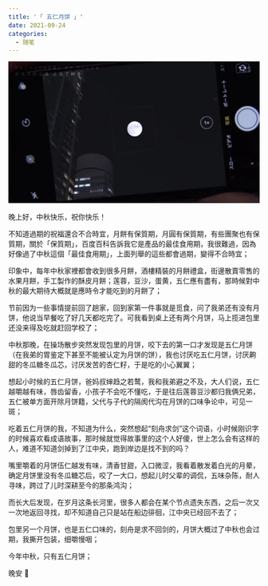 ```yaml
---
title: '「 五仁月饼 」'
date: 2021-09-24
categories:
  - 随笔
---
```


![图 19](../../images/e98b2655c4c131607cd0fbc50b0f812ea9c5b16d64c925de8b3aa902cdb56807.png)

晚上好，中秋快乐，祝你快乐！

不知道過期的祝福還合不合時宜，月餅有保質期，月圓有保質期，有些團聚也有保質期，關於「保質期」，百度百科告訴我它是產品的最佳食用期，我很難過，因為好像過了中秋這個「最佳食用期」，上面列舉的這些都會過期，變得不合時宜；

印象中，每年中秋家裡都會收到很多月餅，酒樓精裝的月餅禮盒，街邊散賣零售的水果月餅，手工製作的酥皮月餅；莲蓉，豆沙，蛋黄，五仁應有盡有，那時候對中秋的最大期待大概就是應時令才能吃到的月餅了；

节前因为一些事情提前回了趟家，回到家第一件事就是觅食，问了我弟还有没有月饼，他说当早餐吃了好几天都吃完了。可我看到桌上还有两个月饼，马上揽进包里还没来得及吃就赶回学校了；

中秋那晚，在操场散步突然发现包里的月饼，咬下去的第一口才发现是五仁月饼（在我弟的胃鉴定下甚至不能被认定为月饼的饼），我也讨厌吃五仁月饼，讨厌齁甜的冬瓜糖冬瓜芯，讨厌发苦的杏仁籽，于是吃的小心翼翼；

想起小时候的五仁月饼，爸妈叔婶趋之若鹜，我和我弟避之不及，大人们说，五仁越嚼越有味，唇齿留香，小孩子不会吃不懂吃，于是往后莲蓉豆沙都归我俩兄弟，五仁被单方面开除月饼籍，父代与子代的隔阂代沟在月饼的口味争论中，可见一斑；

吃着五仁月饼的我，不知道为什么，突然想起“刻舟求剑”这个词语，小时候刚识字的时候喜欢看成语故事，那时候就觉得故事里的这个人好傻，世上怎么会有这样的人，难道不知道剑掉到了江中央，跑到岸边是找不到的吗？

嘴里嚼着的月饼伍仁越发有味，清香甘甜，入口微涩，我看着散发着白光的月晕，确定月饼里没有冬瓜糖芯后，咬了一大口，想起儿时父辈的调侃，五味杂陈，耐人寻味，跨过了儿时深耕至今的那条鸿沟；

而长大后发现，在岁月这条长河里，很多人都会在某个节点遗失东西，之后一次又一次地返回寻找，却不知道自己只是站在船边徘徊，江中央已经回不去了；

包里另一个月饼，也是五仁口味的，刻舟是求不回剑的，月饼大概过了中秋也会过期，我撕开包装，细嚼慢咽；

今年中秋，只有五仁月饼；

晚安 🌙

